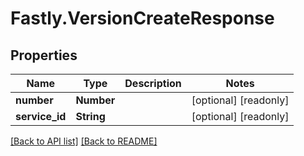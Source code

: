 # Fastly.VersionCreateResponse

## Properties

Name | Type | Description | Notes
------------ | ------------- | ------------- | -------------
**number** | **Number** |  | [optional] [readonly] 
**service_id** | **String** |  | [optional] [readonly] 


[[Back to API list]](../../README.md#endpoints) [[Back to README]](../../README.md)
